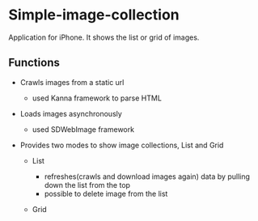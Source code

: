 # Simple-image-collection
Application for iPhone. It shows the list or grid of images.


## Functions 
- Crawls images from a static url
    - used Kanna framework to parse HTML

- Loads images asynchronously
    - used SDWebImage framework

- Provides two modes to show image collections, List and Grid
    - List
        - refreshes(crawls and download images again) data by pulling down the list from the top
        - possible to delete image from the list
    
    - Grid
